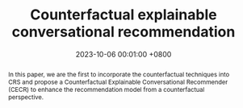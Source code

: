 ---
title:          "Counterfactual explainable conversational recommendation"
date:           2023-10-06 00:01:00 +0800
selected:       false
pub:            "IEEE Transactions on Knowledge and Data Engineering"
pub_date:       "2023"
abstract: >-
  In this paper, we are the first to incorporate the counterfactual techniques into CRS and propose a Counterfactual Explainable Conversational Recommender (CECR) to enhance the recommendation model from a counterfactual perspective. 
cover:          /assets/images/covers/cover1.jpg
authors:
  - Dianer Yu
  - Qian Li
  - Xiangmeng Wang
  - Qing Li
  - Guandong Xu
links:
  Paper: https://ieeexplore.ieee.org/abstract/document/10273224
---